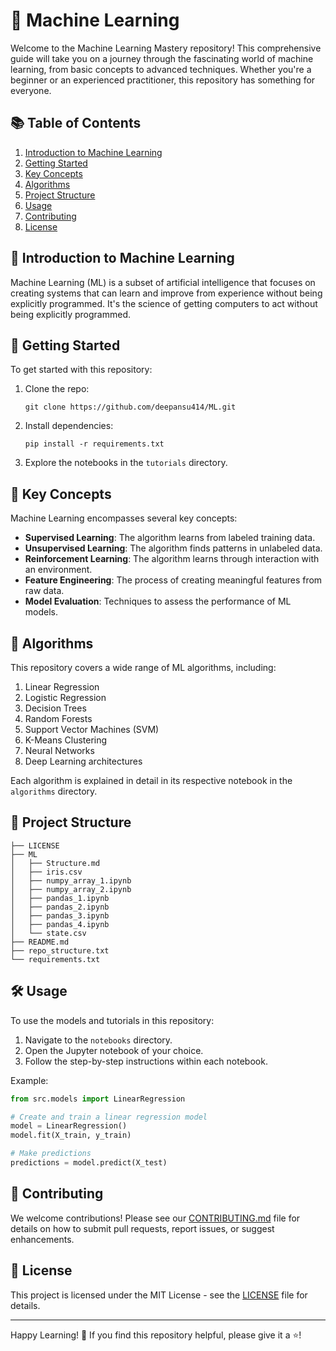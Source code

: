 # 🤖 Machine Learning

Welcome to the Machine Learning Mastery repository! This comprehensive guide will take you on a journey through the fascinating world of machine learning, from basic concepts to advanced techniques. Whether you're a beginner or an experienced practitioner, this repository has something for everyone.

## 📚 Table of Contents

1. [Introduction to Machine Learning](#introduction-to-machine-learning)
2. [Getting Started](#getting-started)
3. [Key Concepts](#key-concepts)
4. [Algorithms](#algorithms)
5. [Project Structure](#project-structure)
6. [Usage](#usage)
7. [Contributing](#contributing)
8. [License](#license)

## 🌟 Introduction to Machine Learning

Machine Learning (ML) is a subset of artificial intelligence that focuses on creating systems that can learn and improve from experience without being explicitly programmed. It's the science of getting computers to act without being explicitly programmed.

## 🚀 Getting Started

To get started with this repository:

1. Clone the repo:
   ```
   git clone https://github.com/deepansu414/ML.git
   ```
2. Install dependencies:
   ```
   pip install -r requirements.txt
   ```
3. Explore the notebooks in the `tutorials` directory.

## 🧠 Key Concepts

Machine Learning encompasses several key concepts:

- **Supervised Learning**: The algorithm learns from labeled training data.
- **Unsupervised Learning**: The algorithm finds patterns in unlabeled data.
- **Reinforcement Learning**: The algorithm learns through interaction with an environment.
- **Feature Engineering**: The process of creating meaningful features from raw data.
- **Model Evaluation**: Techniques to assess the performance of ML models.

## 🔬 Algorithms

This repository covers a wide range of ML algorithms, including:

1. Linear Regression
2. Logistic Regression
3. Decision Trees
4. Random Forests
5. Support Vector Machines (SVM)
6. K-Means Clustering
7. Neural Networks
8. Deep Learning architectures

Each algorithm is explained in detail in its respective notebook in the `algorithms` directory.

## 📁 Project Structure

<!-- START_STRUCTURE -->
```
├── LICENSE
├── ML
│   ├── Structure.md
│   ├── iris.csv
│   ├── numpy_array_1.ipynb
│   ├── numpy_array_2.ipynb
│   ├── pandas_1.ipynb
│   ├── pandas_2.ipynb
│   ├── pandas_3.ipynb
│   ├── pandas_4.ipynb
│   └── state.csv
├── README.md
├── repo_structure.txt
└── requirements.txt
```
<!-- END_STRUCTURE -->

## 🛠️ Usage

To use the models and tutorials in this repository:

1. Navigate to the `notebooks` directory.
2. Open the Jupyter notebook of your choice.
3. Follow the step-by-step instructions within each notebook.

Example:

```python
from src.models import LinearRegression

# Create and train a linear regression model
model = LinearRegression()
model.fit(X_train, y_train)

# Make predictions
predictions = model.predict(X_test)
```

## 🤝 Contributing

We welcome contributions! Please see our [CONTRIBUTING.md](CONTRIBUTING.md) file for details on how to submit pull requests, report issues, or suggest enhancements.

## 📄 License

This project is licensed under the MIT License - see the [LICENSE](LICENSE) file for details.

---

Happy Learning! 🎉 If you find this repository helpful, please give it a ⭐️!
